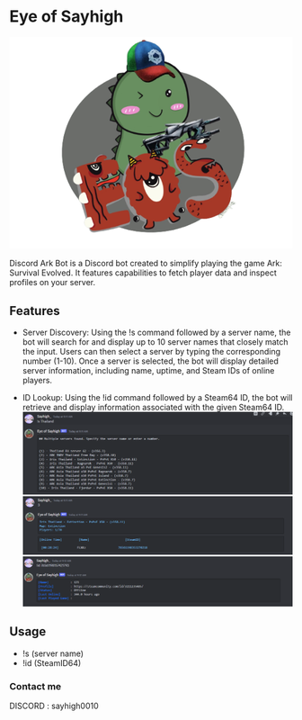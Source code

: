 # Eye of Sayhigh

![logo](image/logo.png)

Discord Ark Bot is a Discord bot created to simplify playing the game Ark: Survival Evolved. It features capabilities to fetch player data and inspect profiles on your server.

## Features

- Server Discovery: Using the !s command followed by a server name, the bot will search for and display up to 10 server names that closely match the input. Users can then select a server by typing the corresponding number (1-10). Once a server is selected, the bot will display detailed server information, including name, uptime, and Steam IDs of online players.

- ID Lookup: Using the !id command followed by a Steam64 ID, the bot will retrieve and display information associated with the given Steam64 ID.
![IMAGE DESCRIPTION](image/1.png)
![IMAGE DESCRIPTION](image/2.png)
![IMAGE DESCRIPTION](image/3.png)
## Usage

- !s (server name)
- !id (SteamID64)


### Contact me

DISCORD : sayhigh0010
 
